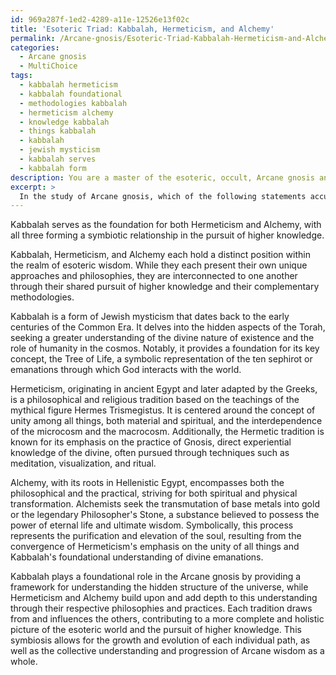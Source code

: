 ```yaml
---
id: 969a287f-1ed2-4289-a11e-12526e13f02c
title: 'Esoteric Triad: Kabbalah, Hermeticism, and Alchemy'
permalink: /Arcane-gnosis/Esoteric-Triad-Kabbalah-Hermeticism-and-Alchemy/
categories:
  - Arcane gnosis
  - MultiChoice
tags:
  - kabbalah hermeticism
  - kabbalah foundational
  - methodologies kabbalah
  - hermeticism alchemy
  - knowledge kabbalah
  - things kabbalah
  - kabbalah
  - jewish mysticism
  - kabbalah serves
  - kabbalah form
description: You are a master of the esoteric, occult, Arcane gnosis and education, you have written many textbooks on the subject. Respond to the multiple choice question first with the answer, then, fully explain the context of your rational, reasoning, and chain of thought in coming to the determination you have for that answer. Explain related concepts, formulas, or historical context relevant to this conclusion, giving a lesson on the topic to explain the reasoning afterwards.
excerpt: >
  In the study of Arcane gnosis, which of the following statements accurately reflects the relationship between Hermeticism, Kabbalah, and Alchemy?\n \nHermeticism supersedes both Kabbalah and Alchemy, as it is the only true pathway to Arcane gnosis.\n \nKabbalah serves as the foundation for both Hermeticism and Alchemy, with all three forming a symbiotic relationship in the pursuit of higher knowledge.\n \nAlchemy is the synthesis of Hermeticism and Kabbalah, revealing the hidden truths of both traditions.
---
```

Kabbalah serves as the foundation for both Hermeticism and Alchemy, with all three forming a symbiotic relationship in the pursuit of higher knowledge.

Kabbalah, Hermeticism, and Alchemy each hold a distinct position within the realm of esoteric wisdom. While they each present their own unique approaches and philosophies, they are interconnected to one another through their shared pursuit of higher knowledge and their complementary methodologies.

Kabbalah is a form of Jewish mysticism that dates back to the early centuries of the Common Era. It delves into the hidden aspects of the Torah, seeking a greater understanding of the divine nature of existence and the role of humanity in the cosmos. Notably, it provides a foundation for its key concept, the Tree of Life, a symbolic representation of the ten sephirot or emanations through which God interacts with the world.

Hermeticism, originating in ancient Egypt and later adapted by the Greeks, is a philosophical and religious tradition based on the teachings of the mythical figure Hermes Trismegistus. It is centered around the concept of unity among all things, both material and spiritual, and the interdependence of the microcosm and the macrocosm. Additionally, the Hermetic tradition is known for its emphasis on the practice of Gnosis, direct experiential knowledge of the divine, often pursued through techniques such as meditation, visualization, and ritual.

Alchemy, with its roots in Hellenistic Egypt, encompasses both the philosophical and the practical, striving for both spiritual and physical transformation. Alchemists seek the transmutation of base metals into gold or the legendary Philosopher's Stone, a substance believed to possess the power of eternal life and ultimate wisdom. Symbolically, this process represents the purification and elevation of the soul, resulting from the convergence of Hermeticism's emphasis on the unity of all things and Kabbalah's foundational understanding of divine emanations.

Kabbalah plays a foundational role in the Arcane gnosis by providing a framework for understanding the hidden structure of the universe, while Hermeticism and Alchemy build upon and add depth to this understanding through their respective philosophies and practices. Each tradition draws from and influences the others, contributing to a more complete and holistic picture of the esoteric world and the pursuit of higher knowledge. This symbiosis allows for the growth and evolution of each individual path, as well as the collective understanding and progression of Arcane wisdom as a whole.
